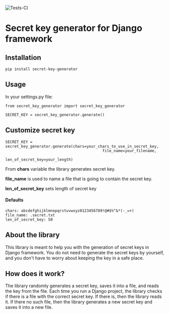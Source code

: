 ![Tests-CI](https://github.com/PickBas/django_secret_key_generator/workflows/Tests-CI/badge.svg)
# Secret key generator for Django framework

## Installation

    pip install secret-key-generator


## Usage
In your settings.py file:
    
    from secret_key_generator import secret_key_generator
    
    SECRET_KEY = secret_key_generator.generate()
    
## Customize secret key

    SECRET_KEY = secret_key_generator.generate(chars=your_chars_to_use_in_secret_key,
                                               file_name=your_filename,
                                               len_of_secret_key=your_length)
                                               
From **chars** variable the library generates secret key.

**file_name** is used to name a file that is going to contain the secret key.

**len_of_secret_key** sets length of secret key
                                               
#### Defaults
    chars: abcdefghijklmnopqrstuvwxyz0123456789!@#$%^&*(-_=+)
    file_name: .secret.txt
    len_of_secret_key: 50
    
## About the library
This library is meant to help you with the generation of secret keys in Django framework. You do not need to generate the secret keys by yourself, and you don't have to worry about keeping the key in a safe place. 

## How does it work?
The library randomly generates a secret key, saves it into a file, and reads the key from the file. Each time you run a Django project, the library checks if there is a file with the correct secret key. If there is, then the library reads it. If there no such file, then the library generates a new secret key and saves it into a new file.
